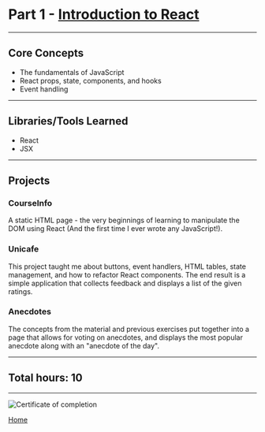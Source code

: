 # Part 1 - [Introduction to React](https://fullstackopen.com/en/part1/)

---

## Core Concepts

- The fundamentals of JavaScript
- React props, state, components, and hooks
- Event handling

---

## Libraries/Tools Learned

- React
- JSX

---

## Projects

### CourseInfo

A static HTML page - the very beginnings of learning to manipulate the DOM using React (And the first time I ever wrote any JavaScript!).

### Unicafe

This project taught me about buttons, event handlers, HTML tables, state management, and how to refactor React components. The end result is a simple application that collects feedback and displays a list of the given ratings.

### Anecdotes

The concepts from the material and previous exercises put together into a page that allows for voting on anecdotes, and displays the most popular anecdote along with an "anecdote of the day".

---

## Total hours: 10

---

![Certificate of completion](https://imgur.com/xfaUVfs.png)

[Home](https://github.com/jcmsmith/Full-Stack-open)
